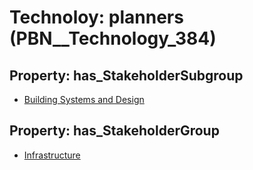 # Technoloy: __planners__ (PBN__Technology_384)

## Property: has_StakeholderSubgroup

* [Building Systems and Design](PBN__TechSubgroup_89)

## Property: has_StakeholderGroup

* [Infrastructure](PBN__TechGroup_4)


